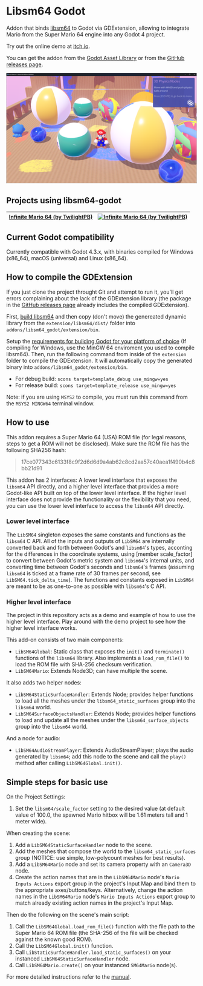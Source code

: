 # Libsm64 Godot

Addon that binds [libsm64](https://github.com/libsm64/libsm64) to Godot via GDExtension, allowing to integrate Mario from the Super Mario 64 engine into any Godot 4 project.

Try out the online demo at [itch.io](https://brawmario.itch.io/libsm64-godot-demo).

You can get the addon from the [Godot Asset Library](https://godotengine.org/asset-library/asset/3653) or from the [GitHub releases page](https://github.com/Brawmario/libsm64-godot/releases).

![SM64 Mario in GDQuest demo](docs/sm64-mario-gdquest-demo.png)

## Projects using libsm64-godot

| [Infinite Mario 64 (by TwilightPB)](https://twilightpb.itch.io/infinite-mario-64) | [![Infinite Mario 64 (by TwilightPB)](https://img.itch.zone/aW1hZ2UvMjU1NjA1Ni8xNTIxMDcwOC5naWY=/original/XL2MU5.gif)](https://twilightpb.itch.io/infinite-mario-64) |
|-------------------------------------------------------------------|------------------------------------------------------------------------------------------------------------------------------------------------------|

## Current Godot compatibility

Currently compatible with Godot 4.3.x, with binaries compiled for Windows (x86_64), macOS (universal) and Linux (x86_64).

## How to compile the GDExtension

If you just clone the project throught Git and attempt to run it, you'll get errors complaining about the lack of the GDExtension library (the package in the [GitHub releases page](https://github.com/Brawmario/libsm64-godot/releases) already includes the compiled GDExtension).

First, [build libsm64](https://github.com/libsm64/libsm64?tab=readme-ov-file#building-on-windows) and then copy (don't move) the genereated dynamic library from the `extension/libsm64/dist/` folder into `addons/libsm64_godot/extension/bin`.

Setup the [requirements for building Godot for your platform of choice](https://docs.godotengine.org/en/stable/contributing/development/compiling/index.html#toc-devel-compiling) (If compiling for Windows, use the MinGW 64 enviroment you used to compile libsm64). Then, run the following command from inside of the `extension` folder to compile the GDExtension. It will automatically copy the generated binary into `addons/libsm64_godot/extension/bin`.

- For debug build: `scons target=template_debug use_mingw=yes`
- For release build: `scons target=template_release use_mingw=yes`

Note: if you are using `MSYS2` to compile, you must run this command from the `MSYS2 MINGW64` terminal window.

## How to use

This addon requires a Super Mario 64 (USA) ROM file (for legal reasons, steps to get a ROM will not be disclosed). Make sure the ROM file has the following SHA256 hash:

>17ce077343c6133f8c9f2d6d6d9a4ab62c8cd2aa57c40aea1f490b4c8bb21d91

This addon has 2 interfaces: A lower level interface that exposes the `libsm64` API directly, and a higher level interface that provides a more Godot-like API built on top of the lower level interface. If the higher level interface does not provide the functionality or the flexibility that you need, you can use the lower level interface to access the `libsm64` API directly.

### Lower level interface

The `LibSM64` singleton exposes the same constants and functions as the `libsm64` C API. All of the inputs and outputs of `LibSM64` are internally converted back and forth between Godot's and `libsm64`'s types, acconting for the differences in the coordinate systems, using [member scale_factor] to convert between Godot's metric system and `libsm64`'s internal units, and converting time between Godot's seconds and `libsm64`'s frames (assuming `libsm64` is ticked at a frame rate of 30 frames per second, see `LibSM64.tick_delta_time`). The functions and constants exposed in `LibSM64` are meant to be as one-to-one as possible with `libsm64`'s C API.

### Higher level interface

The project in this repository acts as a demo and example of how to use the higher level interface. Play around with the demo project to see how the higher level interface works.

This add-on consists of two main components:

- `LibSM64Global`: Static class that exposes the `init()` and `terminate()` functions of the `libsm64` library. Also implements a `load_rom_file()` to load the ROM file with SHA-256 checksum verification.
- `LibSM64Mario`: Extends Node3D; can have multiple the scene.

It also adds two helper nodes:

- `LibSM64StaticSurfaceHandler`: Extends Node; provides helper functions to load all the meshes under the `libsm64_static_surfaces` group into the `libsm64` world.
- `LibSM64SurfaceObjectsHandler`: Extends Node; provides helper functions to load and update all the meshes under the `libsm64_surface_objects` group into the `libsm64` world.

And a node for audio:

- `LibSM64AudioStreamPlayer`: Extends AudioStreamPlayer; plays the audio generated by `libsm64`; add this node to the scene and call the `play()` method after calling `LibSM64Global.init()`.

## Simple steps for basic use

On the Project Settings:

1. Set the `libsm64/scale_factor` setting to the desired value (at default value of 100.0, the spawned Mario hitbox will be 1.61 meters tall and 1 meter wide).

When creating the scene:

1. Add a `LibSM64StaticSurfaceHandler` node to the scene.
2. Add the meshes that compose the world to the `libsm64_static_surfaces` group (NOTICE: use simple, low-polycount meshes for best results).
3. Add a `LibSM64Mario` node and set its camera property with an `Camera3D` node.
4. Create the action names that are in the `LibSM64Mario` node's `Mario Inputs Actions` export group in the project's Input Map and bind them to the appropriate axes/buttons/keys. Alternatively, change the action names in the `LibSM64Mario` node's `Mario Inputs Actions` export group to match already existing action names in the project's Input Map.

Then do the following on the scene's main script:

1. Call the `LibSM64Global.load_rom_file()` function with the file path to the Super Mario 64 ROM file (the SHA-256 of the file will be checked against the known good ROM).
2. Call the `LibSM64Global.init()` function.
3. Call `LibStaticSurfaceHandler.load_static_surfaces()` on your instanced `LibSM64StaticSurfaceHandler` node.
4. Call `LibSM64Mario.create()` on your instanced `SM64Mario` node(s).

For more detailed instructions refer to the [manual](docs/manual.md).
